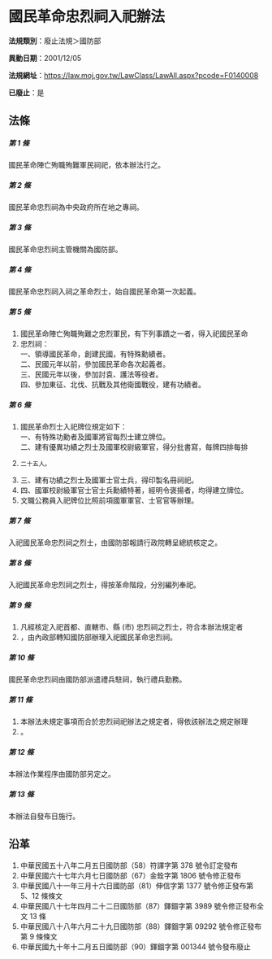 # 國民革命忠烈祠入祀辦法

**法規類別**：廢止法規＞國防部

**異動日期**：2001/12/05  

**法規網址**：https://law.moj.gov.tw/LawClass/LawAll.aspx?pcode=F0140008

**已廢止**：是



## 法條
##### 第 1 條
國民革命陣亡殉職殉難軍民祠祀，依本辦法行之。

##### 第 2 條
國民革命忠烈祠為中央政府所在地之專祠。

##### 第 3 條
國民革命忠烈祠主管機關為國防部。

##### 第 4 條
國民革命忠烈祠入祠之革命烈士，始自國民革命第一次起義。

##### 第 5 條
1. 國民革命陣亡殉職殉難之忠烈軍民，有下列事蹟之一者，得入祀國民革命
1. 忠烈祠：  
一、領導國民革命，創建民國，有特殊勳績者。  
二、民國元年以前，參加國民革命各次起義者。  
三、民國元年以後，參加討袁、護法等役者。  
四、參加東征、北伐、抗戰及其他衛國戰役，建有功績者。

##### 第 6 條
1. 國民革命烈士入祀牌位規定如下：  
一、有特殊功勳者及國軍將官每烈士建立牌位。  
二、建有優異功績之烈士及國軍校尉級軍官，得分批書寫，每牌四排每排
1.     二十五人。
1. 三、建有功績之烈士及國軍士官士兵，得印製名冊祠祀。
1. 四、國軍校尉級軍官士官士兵勳績特著，經明令褒揚者，均得建立牌位。
1. 文職公務員入祀牌位比照前項國軍軍官、士官官等辦理。

##### 第 7 條
入祀國民革命忠烈祠之烈士，由國防部報請行政院轉呈總統核定之。

##### 第 8 條
入祀國民革命忠烈祠之烈士，得按革命階段，分別編列奉祀。

##### 第 9 條
1. 凡經核定入祀首都、直轄市、縣 (市) 忠烈祠之烈士，符合本辦法規定者
1. ，由內政部轉知國防部辦理入祀國民革命忠烈祠。

##### 第 10 條
國民革命忠烈祠由國防部派遣禮兵駐祠，執行禮兵勤務。

##### 第 11 條
1. 本辦法未規定事項而合於忠烈祠祀辦法之規定者，得依該辦法之規定辦理
1. 。

##### 第 12 條
本辦法作業程序由國防部另定之。

##### 第 13 條
本辦法自發布日施行。

## 沿革
1. 中華民國五十八年二月五日國防部（58）符譯字第 378 號令訂定發布
1. 中華民國六十七年六月七日國防部（67）金銓字第 1806 號令修正發布
1. 中華民國八十一年三月十六日國防部（81）伸信字第 1377 號令修正發布第 5、12  條條文
1. 中華民國八十七年四月二十二日國防部（87）鐸錮字第 3989 號令修正發布全文 13 條
1. 中華民國八十八年六月二十九日國防部（88）鐸錮字第 09292  號令修正發布第 9  條條文
1. 中華民國九十年十二月五日國防部（90）鐸錮字第 001344 號令發布廢止
